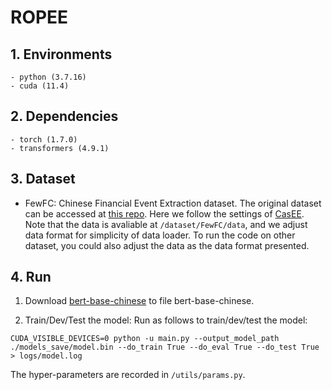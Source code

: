 # ROPEE


## 1. Environments

```
- python (3.7.16)
- cuda (11.4)
```

## 2. Dependencies

```
- torch (1.7.0)
- transformers (4.9.1)
```

## 3. Dataset

- FewFC: Chinese Financial Event Extraction dataset. The original dataset can be accessed at [this repo](https://github.com/TimeBurningFish/FewFC). Here we follow the settings of [CasEE](https://github.com/JiaweiSheng/CasEE). Note that the data is avaliable at ``/dataset/FewFC/data``, and we adjust data format for simplicity of data loader. To run the code on other dataset, you could also adjust the data as the data format presented.

## 4. Run

1. Download [bert-base-chinese](https://huggingface.co/bert-base-chinese#) to file bert-base-chinese.

2. Train/Dev/Test the model: Run as follows to train/dev/test the model:

```
CUDA_VISIBLE_DEVICES=0 python -u main.py --output_model_path ./models_save/model.bin --do_train True --do_eval True --do_test True > logs/model.log
```

The hyper-parameters are recorded in ``/utils/params.py``. 

